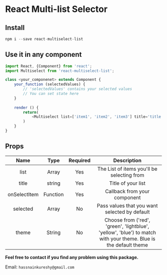 # React Multi-list Selector

## Install
```js
npm i --save react-multiselect-list
```

## Use it in any component
```js
import React, {Component} from 'react';
import Multiselect from 'react-multiselect-list';

class <your_componenet> extends Component {
    your_function (selectedValues) {
        // 'selectedValues' contains your selected values
        // You can set state here
    }
    
    render () {
        return(
            <Multiselect list=['item1', 'item2', 'item3'] title='title' onSelectItem={this.your_function.bind(this)} />
        )
    }
}
```

## Props

| Name         | Type     | Required  | Description                                    |
| :----------: | :------: | :-------: | :--------------------------------------------: |
| list         | Array    | Yes       | The List of items you'll be selecting from     |
| title        | string   | Yes       | Title of your list                             |
| onSelectItem | Function | Yes       | Callback from your component                   |
| selected     | Array    | No        | Pass values that you want selected by default  |
| theme        | String   | No        | Choose from ('red', 'green', 'lightblue', 'yellow', 'blue') to match with your theme. Blue is the default theme |


**Feel free to contact if you find any problem using this package.**

Email: `hassnainkureshy@gmail.com`
